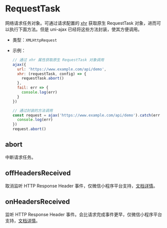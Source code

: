 # RequestTask

网络请求任务对象。可通过请求配置的 [xhr](/api/config#xhr) 获取原生 RequestTask 对象，进而可以执行下面方法。但是 uni-ajax 已经将这些方法封装，使其方便调用。

- 类型：`XMLHttpRequest`

- 示例：

  ```js
  // 通过 xhr 属性获取原生 RequestTask 对象调用
  ajax({
    url: 'https://www.example.com/api/demo',
    xhr: (requestTask, config) => {
      requestTask.abort()
    },
    fail: err => {
      console.log(err)
    }
  })
  ```

  ```js
  // 通过封装的方法调用
  const request = ajax('https://www.example.com/api/demo').catch(err => {
    console.log(err)
  })
  request.abort()
  ```

## abort

中断请求任务。

## offHeadersReceived

取消监听 HTTP Response Header 事件，仅微信小程序平台支持，[文档详情](https://developers.weixin.qq.com/miniprogram/dev/api/RequestTask.offHeadersReceived.html)。

## onHeadersReceived

监听 HTTP Response Header 事件。会比请求完成事件更早，仅微信小程序平台支持，[文档详情](https://developers.weixin.qq.com/miniprogram/dev/api/RequestTask.onHeadersReceived.html)。
